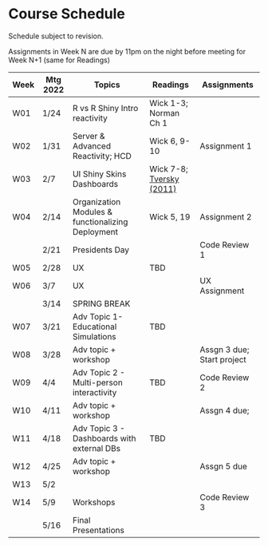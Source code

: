 # Course Schedule 

Schedule subject to revision.

Assignments in Week N are due by 11pm on the night before meeting for Week N+1 (same for Readings)

| Week | Mtg 2022 | Topics                                            | Readings                 | Assignments                |
|------|----------|---------------------------------------------------|--------------------------|----------------------------|
| W01  | 1/24     | R vs R Shiny Intro reactivity                     | Wick 1-3; Norman Ch 1    |                            |
| W02  | 1/31     | Server & Advanced Reactivity; HCD                 | Wick 6, 9-10             | Assignment 1               |
| W03  | 2/7      | UI Shiny Skins Dashboards                         | Wick 7-8; [Tversky (2011)](https://onlinelibrary.wiley.com/doi/epdf/10.1111/j.1756-8765.2010.01113.x) |                            |
| W04  | 2/14     | Organization Modules & functionalizing Deployment | Wick 5, 19               | Assignment 2               |
|      | 2/21     | Presidents Day                                    |                          | Code Review 1              |
| W05  | 2/28     | UX                                                | TBD                      |                            |
| W06  | 3/7      | UX                                                |                          | UX Assignment              |
|      | 3/14     | SPRING BREAK                                      |                          |                            |
| W07  | 3/21     | Adv Topic 1- Educational Simulations              | TBD                      |                            |
| W08  | 3/28     | Adv topic + workshop                              |                          | Assgn 3 due; Start project |
| W09  | 4/4      | Adv Topic 2 - Multi-person interactivity          | TBD                      | Code Review 2              |
| W10  | 4/11     | Adv topic + workshop                              |                          | Assgn 4 due;               |
| W11  | 4/18     | Adv Topic 3 - Dashboards with external DBs        | TBD                      |                            |
| W12  | 4/25     | Adv topic + workshop                              |                          | Assgn 5 due                |
| W13  | 5/2      |                                                   |                          |                            |
| W14  | 5/9      | Workshops                                         |                          | Code Review 3              |
|      | 5/16     | Final Presentations                               |                          |                            |
